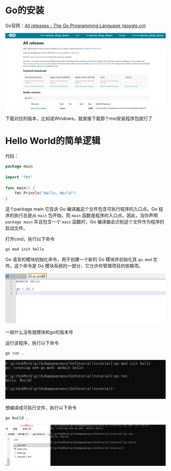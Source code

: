 # Go的安装

Go官网：[All releases - The Go Programming Language (google.cn)](https://golang.google.cn/dl/)

![image-20240610172827786](./../img/image-20240610172827786.png)

下载对应的版本，比如说Windows，就直接下载那个msi安装程序包就行了

# Hello World的简单逻辑

代码：

```go
package main

import "fmt"

func main() {
	fmt.Println("Hello, World")
}
```

这个package  main  它告诉 Go 编译器这个文件包含可执行程序的入口点。Go 程序的执行总是从 `main` 包开始，而 `main` 函数是程序的入口点。因此，当你声明 `package main` 并且包含一个 `main` 函数时，Go 编译器会识别这个文件作为程序的启动文件。

打开cmd，执行以下命令

```
go mod init hello
```

Go 语言的模块初始化命令，用于创建一个新的 Go 模块并初始化其 `go.mod` 文件。这个命令是 Go 模块系统的一部分，它允许你管理项目的依赖项。

![image-20240610173602626](./../img/image-20240610173602626.png)

一般什么没有就模块和go的版本号

运行该程序，执行以下命令 

```
go run .
```

![image-20240610173718581](./../img/image-20240610173718581.png)

想编译成可执行文件，执行以下命令

```
go build .
```

![image-20240610173831192](./../img/image-20240610173831192.png)
